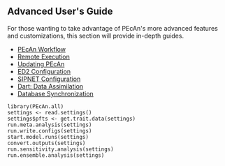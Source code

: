 ## Advanced User's Guide

For those wanting to take advantage of PEcAn's more advanced features and customizations, this section will provide in-depth guides.

* [PEcAn Workflow](users_guide/advanced_users_guide/Workflow-modules.md)
* [Remote Execution](users_guide/advanced_users_guide/Enabling-Remote-Execution.md)
* [Updating PEcAn](users_guide/advanced_users_guide/Upgrading-pecan-vm.md)
* [ED2 Configuration](users_guide/advanced_users_guide/ED2-configuration.md)
* [SIPNET Configuration](users_guide/advanced_users_guide/SIPNET-configuration.md)
* [Dart: Data Assimilation](users_guide/advanced_users_guide/DART_state_data_assimilation.md)
* [Database Synchronization](users_guide/advanced_users_guide/Database-Synchronization)

```
library(PEcAn.all)
settings <- read.settings()
settings$pfts <- get.trait.data(settings)
run.meta.analysis(settings)
run.write.configs(settings)
start.model.runs(settings)
convert.outputs(settings)
run.sensitivity.analysis(settings)
run.ensemble.analysis(settings)
```

